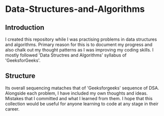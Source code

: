 # Data-Structures-and-Algorithms
## Introduction
I created this repository while I was practising problems in data structures and algorithms. Primary reason for this is to document my progress and also chalk out 
my thought patterns as I was improving my coding skills. I mostly followed 'Data Structres and Algorithms' syllabus of 'GeeksforGeeks'. 

## Structure 
Its overall sequencing mataches that of 'Geeksforgeeks' sequence of DSA. Alongside each problem, I have included my own thoughts and ideas. Mistakes that I committed and what I learned from them. I hope that this collection would be useful for anyone learning to code at any stage in their career. 
